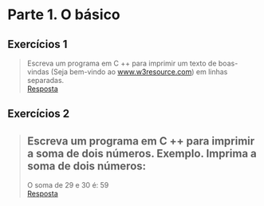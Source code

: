 # Parte 1. O básico

## Exercícios 1

> Escreva um programa em C ++ para imprimir um texto de boas-vindas
> (Seja bem-vindo ao www.w3resource.com) em linhas separadas. <br/> 
> [Resposta](exerc_1.cpp)

## Exercícios 2

> Escreva um programa em C ++ para imprimir a soma de dois números.
> Exemplo. Imprima a soma de dois números:
> -----------------------------------
> O soma de 29 e 30 é: 59  <br/> 
> [Resposta](exerc_2.cpp)


